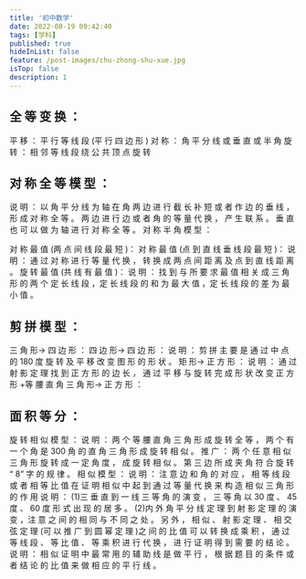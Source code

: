 ```yaml
---
title: '初中数学'
date: 2022-08-19 09:42:40
tags: [学科]
published: true
hideInList: false
feature: /post-images/chu-zhong-shu-xue.jpg
isTop: false
description: 1
---
```


## 全 等 变 换 ：
平 移 ： 平 行 等 线 段 (平 行 四 边 形 )
对 称 ： 角 平 分 线 或 垂 直 或 半 角
旋 转 ： 相 邻 等 线 段 绕 公 共 顶 点 旋 转
## 对 称 全 等 模 型 ：
说 明 ： 以 角 平 分 线 为 轴 在 角 两 边 进 行 截 长 补 短 或 者 作
边 的 垂 线 ， 形 成 对 称 全 等 。 两 边 进 行 边 或 者 角 的 等 量
代 换 ， 产 生 联 系 。 垂 直 也 可 以 做 为 轴 进 行 对 称 全 等 。
对 称 半 角 模 型 ：

对 称 最 值 (两 点 间 线 段 最 短 )：
对 称 最 值 (点 到 直 线 垂 线 段 最 短 )：
说 明 ： 通 过 对 称 进 行 等 量 代 换 ， 转 换 成 两 点 间 距 离 及
点 到 直 线 距 离 。
旋 转 最 值 (共 线 有 最 值 )：
说 明 ： 找 到 与 所 要 求 最 值 相 关 成 三 角 形 的 两 个 定 长 线
段 ，定 长 线 段 的 和 为 最 大 值 ，定 长 线 段 的 差 为 最 小 值 。
## 剪 拼 模 型 ：
三 角 形→ 四 边 形 ：
四 边 形→ 四 边 形 ：
说 明 ： 剪 拼 主 要 是 通 过 中 点 的 180 度 旋 转 及 平 移 改 变
图 形 的 形 状 。
矩 形→ 正 方 形 ：
说 明 ： 通 过 射 影 定 理 找 到 正 方 形 的 边 长 ， 通 过 平 移 与
旋 转 完 成 形 状 改 变
正 方 形 +等 腰 直 角 三 角 形→ 正 方 形 ：
## 面 积 等 分 ：
旋 转 相 似 模 型 ：
说 明 ： 两 个 等 腰 直 角 三 角 形 成 旋 转 全 等 ， 两 个 有 一 个
角 是 300 角 的 直 角 三 角 形 成 旋 转 相 似 。
推 广 ： 两 个 任 意 相 似 三 角 形 旋 转 成 一 定 角 度 ， 成 旋 转
相 似 。 第 三 边 所 成 夹 角 符 合 旋 转 “ 8” 字 的 规 律 。
相 似 模 型 ：
说 明 ： 注 意 边 和 角 的 对 应 ， 相 等 线 段 或 者 相 等 比 值 在
证 明 相 似 中 起 到 通 过 等 量 代 换 来 构 造 相 似 三 角 形 的 作
用
说 明 ： (1)三 垂 直 到 一 线 三 等 角 的 演 变 ， 三 等 角 以 30
度 、 45 度 、 60 度 形 式 出 现 的 居 多 。
(2)内 外 角 平 分 线 定 理 到 射 影 定 理 的 演 变 ，注 意 之 间 的
相 同 与 不 同 之 处 。 另 外 ， 相 似 、 射 影 定 理 、 相 交 弦 定
理 (可 以 推 广 到 圆 幂 定 理 )之 间 的 比 值 可 以 转 换 成 乘
积 ， 通 过 等 线 段 、 等 比 值 、 等 乘 积 进 行 代 换 ， 进 行 证
明 得 到 需 要 的 结 论 。
说 明 ： 相 似 证 明 中 最 常 用 的 辅 助 线 是 做 平 行 ， 根 据 题
目 的 条 件 或 者 结 论 的 比 值 来 做 相 应 的 平 行 线 。
